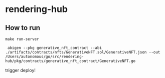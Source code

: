 # rendering-hub

## How to run
```
make run-server
```

```
 abigen --pkg generative_nft_contract --abi  ./artifacts/contracts/nfts/GenerativeNFT.sol/GenerativeNFT.json --out /Users/autonomous/go/src/rendering-hub/pkg/contracts/generative_nft_contract/GenerativeNFT.go
```
trigger deploy!
